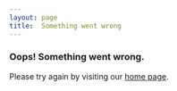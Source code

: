 ```yaml
---
layout: page
title:  Something went wrong
---
```


  <div class="error-details col-sm-6 col-sm-offset-3">
            <h3>Oops! Something went wrong.</h3>
            <p>
                Please try again by visiting our <a href="/">home page</a>.
            </p>
   </div>
